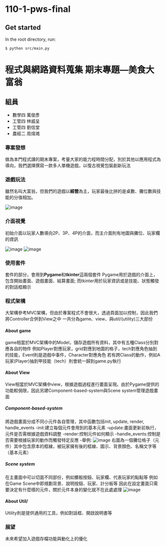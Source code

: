 # 110-1-pws-final

## Get started

In the root directory, run:

```bash
$ python src/main.py
```
# 程式與網路資料蒐集 期末專題—美食大富翁

## 組員

* 數學四 萬俊彥
* 工管四 林威呈
* 工管四 劉信堂
* 農經二 周煒澔

### 專案發想

做為本門程式課的期末專案，考量大家的能力程時間分配，別於其他以應用程式為導向，我們選擇撰寫一款多人單機遊戲，以復古視覺包裝創新玩法

### 遊戲玩法

雖然名叫大富翁，但我們的遊戲以**經營**為主，玩家最後比拼的是桌數、攤位數與技能的分值相加。

![image](https://user-images.githubusercontent.com/94923725/178350819-7d051f3c-0a06-4f24-9b4b-58578643ecd0.png)


### 介面視覺

初始介面以玩家人數導向2P、3P、4P的介面，而主介面則有地圖與攤位、玩家欄的資訊

![image](https://user-images.githubusercontent.com/94923725/178351089-601c643b-7b06-4050-83d3-ea8212365fa1.png)
![image](https://user-images.githubusercontent.com/94923725/178351615-13f4544a-2b40-4b39-a87b-72c7974840b4.png)
### 使用套件

套件的部分，會用到**Pygame**和**tkinter**這兩個套件
Pygame用於遊戲的介面上，包含開始畫面、遊戲畫面、結算畫面; 而tkinter用於玩家資訊或是技能、狀態觸發的對話框顯示


### 程式架構

大架構參考MVC架構，但由於專案程式不會很大，透過頁面加以控制，因此我們將Controller合併到View之中
一共分為game、view、與util/(utility)三大部份

#### About game

game相當於MVC架構中的Model，儲存遊戲所有資料，其中有五種Class分別對應各自的物件 
例如Player對應玩家，grid對應到地圖的格子，tech對應角色抽到的技能，Event則是遊戲中事件，Character對應角色
若有跨Class的動作，例如A玩家(Player)抽到甲技能（tech）則會統一歸到game.py執行

#### About View

View相當於MVC架構中view，根據遊戲過程進行畫面呈現。由於Pygame提供的功能較侷限，因此另建Component-based-system與Scene system管理遊戲畫面

##### Component-based-system
將遊戲畫面分成不同小元件各自管理，其中函數包括init, update, render, handle_events
-init:建立每個元件會用到的基本元素
-update:畫面更新前執行，元件是否需根據遊戲資料調整
-render:控制元件如何顯示
-handle_events:控制是否需要根據玩家的動作而觸發特定反應
-舉例:
![image](https://user-images.githubusercontent.com/94923725/178355769-0a684cba-7b16-402f-9614-030838bb2cea.png)
右圖為一個攤位格子（元件）其中包含原本的框線，被玩家擁有後的框線、圖示、背景顏色、名稱文字等（基本元素）

##### Scene system
在主畫面中可以切面不同部份，例如擲骰按鈕、玩家欄、代表玩家的點點等
例如在Game Scene中即規劃背景、說明按鈕、玩家、計分板等
因此在設定畫面只需要決定有什麼樣的元件，關於元件本身的變化就不在此處處理
![image](https://user-images.githubusercontent.com/94923725/178357009-32d5d4d2-8a4a-475b-ae38-1a29328a26c4.png)

#### About Util/

Utility則是提供通用的工具，例如對話框、開啟說明書等

### 展望

未來希望加入遊戲存檔功能與動化上的優化









